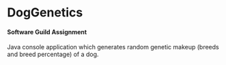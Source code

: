 # DogGenetics
#### Software Guild Assignment
Java console application which generates random genetic makeup (breeds and breed percentage) of a dog.
